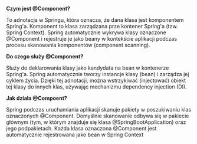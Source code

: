 **Czym jest @Component?**

To adnotacja w Springu, która oznacza, że dana klasa jest komponentem Spring'a.
Komponent to klasa zarządzana prze kontener Spring'a (tzw. Spring Context).
Spring automatycznie wykrywa klasy oznaczone @Component i rejestruje je jako beany w kontekście aplikacji podczas procesu skanowania komponentów (component scanning).

**Do czego służy @Component?**

Służy do deklarowania klasy jako kandydata na bean w kontenerze Spring'a.
Spring automatycznie tworzy instancje klasy (bean) i zarządza jej cyklem życia.
Dzięki tej adnotacji, można wstrzykiwać (injectować) obiekt tej klasy do innych klas, używając mechanizmu dependency injection (DI).

**Jak działa @Compoent?**

Spring podczas uruchamiania aplikacji skanuje pakiety w poszukiwaniu klas oznaczonych @Component.
Domyślnie skanowanie odbywa się w pakiecie głównym (tym, w którym znajduje się klasa @SpringBootApplication) oraz jego podpakietach.
Każda klasa oznaczona @Component jest automatycznie rejestrowana jako bean w Spring Context